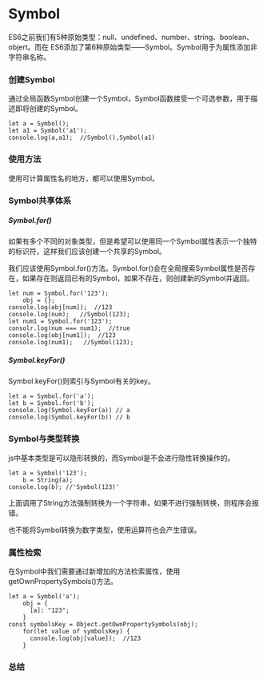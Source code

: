# Symbol

ES6之前我们有5种原始类型：null、undefined、number、string、boolean、objert。而在
ES6添加了第6种原始类型——Symbol。Symbol用于为属性添加非字符串名称。

### 创建Symbol

通过全局函数Symbol创建一个Symbol，Symbol函数接受一个可选参数，用于描述即将创建的Symbol。

```
let a = Symbol();
let a1 = Symbol('a1');
console.log(a,a1);  //Symbol(),Symbol(a1)

```


### 使用方法

使用可计算属性名的地方，都可以使用Symbol。

### Symbol共享体系

##### Symbol.for()

如果有多个不同的对象类型，但是希望可以使用同一个Symbol属性表示一个独特的标识符，这样我们应该创建一个共享的Symbol。

我们应该使用Symbol.for()方法。Symbol.for()会在全局搜索Symbol属性是否存在，如果存在则返回已有的Symbol，如果不存在，则创建新的Symbol并返回。

```
let num = Symbol.for('123');
    obj = {};
console.log(obj[num]);  //123
console.log(num);   //Symbol(123);
let num1 = Symbol.for('123');
consolr.log(num === num1);  //true
console.log(obj[num1]);  //123
console.log(num1);   //Symbol(123);
```

##### Symbol.keyFor()

Symbol.keyFor()则索引与Symbol有关的key。


```
let a = Symbol.for('a');
let b = Symbol.for('b');
console.log(Symbol.keyFor(a)) // a
console.log(Symbol.keyFor(b)) // b
```


### Symbol与类型转换

js中基本类型是可以隐形转换的，而Symbol是不会进行隐性转换操作的。

```
let a = Symbol('123');
    b = String(a);
console.log(b); //'Symbol(123)'
```

上面调用了String方法强制转换为一个字符串，如果不进行强制转换，则程序会报错。

也不能将Symbol转换为数字类型，使用运算符也会产生错误。


### 属性检索

在Symbol中我们需要通过新增加的方法检索属性，使用getOwnPropertySymbols()方法。

```
let a = Symbol('a');  
    obj = {
      [a]: "123";
    } 
const symbolsKey = Object.getOwnPropertySymbols(obj);
    for(let value of symbolsKey) {
      console.log(obj[value]);  //123
    }
```

### 总结





